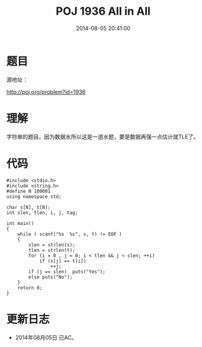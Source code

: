 ﻿---
title: POJ 1936 All in All
date: 2014-08-05 20:41:00
categories: Exercise
toc: true
---
# 题目
源地址：

http://poj.org/problem?id=1936

# 理解
字符串的题目。因为数据水所以这是一道水题，要是数据再强一点估计就TLE了。

<!-- more -->

# 代码

```
#include <stdio.h>
#include <string.h>
#define N 100001
using namespace std;

char s[N], t[N];
int slen, tlen, i, j, tag;

int main()
{
    while ( scanf("%s  %s", s, t) != EOF )
    {
        slen = strlen(s);
        tlen = strlen(t);
        for (i = 0 , j = 0; i < tlen && j < slen; ++i)
            if (s[j] == t[i])
                ++j;
        if (j == slen)  puts("Yes");
        else puts("No");
    }
    return 0;
}

```

# 更新日志
- 2014年08月05日 已AC。